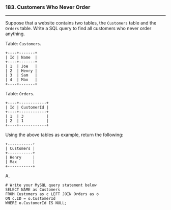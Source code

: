 ### 183. Customers Who Never Order

---

Suppose that a website contains two tables, the `Customers` table and the `Orders` table. Write a SQL query to find all customers who never order anything.

Table: `Customers`.

``` mysql
+----+-------+
| Id | Name  |
+----+-------+
| 1  | Joe   |
| 2  | Henry |
| 3  | Sam   |
| 4  | Max   |
+----+-------+
```

Table: `Orders`.

``` mysql
+----+------------+
| Id | CustomerId |
+----+------------+
| 1  | 3          |
| 2  | 1          |
+----+------------+
```

Using the above tables as example, return the following:

``` mysql
+-----------+
| Customers |
+-----------+
| Henry     |
| Max       |
+-----------+
```



A.

``` mysql
# Write your MySQL query statement below
SELECT NAME as Customers
FROM Customers as c LEFT JOIN Orders as o
ON c.ID = o.CustomerId
WHERE o.CustomerId IS NULL;
```

